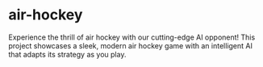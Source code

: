 # air-hockey
Experience the thrill of air hockey with our cutting-edge AI opponent! This project showcases a sleek, modern air hockey game with an intelligent AI that adapts its strategy as you play.
